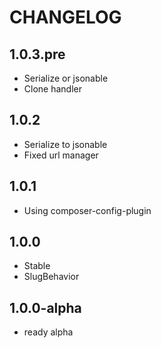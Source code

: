 CHANGELOG
==============

1.0.3.pre
-----------------
 * Serialize or jsonable
 * Clone handler
 
1.0.2
-----------------
 * Serialize to jsonable
 * Fixed url manager
 
1.0.1
-----------------
 * Using composer-config-plugin
 
1.0.0
-----------------
 * Stable
 * SlugBehavior

1.0.0-alpha
-----------------
 * ready alpha
